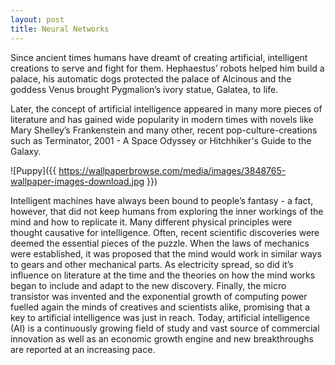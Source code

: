 ```yaml
---
layout: post
title: Neural Networks
---
```

Since ancient times humans have dreamt of creating artificial, intelligent creations to serve and fight for them. Hephaestus’ robots helped him build a palace, his automatic dogs protected the palace of Alcinous and the goddess Venus brought Pygmalion’s ivory statue, Galatea, to life.

Later, the concept of artificial intelligence appeared in many more pieces of literature and has gained wide popularity in modern times with novels like Mary Shelley’s Frankenstein and many other, recent pop-culture-creations such as Terminator, 2001 - A Space Odyssey or Hitchhiker's Guide to the Galaxy.

![Puppy]({{ https://wallpaperbrowse.com/media/images/3848765-wallpaper-images-download.jpg }})

Intelligent machines have always been bound to people’s fantasy - a fact, however, that did not keep humans from exploring the inner workings of the mind and how to replicate it.
Many different physical principles were thought causative for intelligence. Often, recent scientific discoveries were deemed the essential pieces of the puzzle. When the laws of mechanics were established, it was proposed that the mind would work in similar ways to gears and other mechanical parts. As electricity spread, so did it’s influence on literature at the time and the theories on how the mind works began to include and adapt to the new discovery. Finally, the micro transistor was invented and the exponential growth of computing power fuelled again the minds of creatives and scientists alike, promising that a key to artificial intelligence was just in reach.
Today, artificial intelligence (AI) is a continuously growing field of study and vast source of commercial innovation as well as an economic growth engine and new breakthroughs are reported at an increasing pace.
